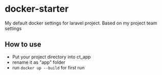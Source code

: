 # docker-starter
My default docker settings for laravel project. Based on my project team settings

## How to use
- Put your project directory into ct_app
- rename it as "app" folder
- run `docker up --build` for first run

